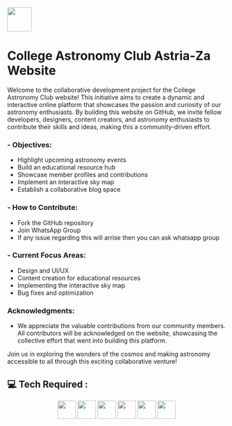<div align="left">  <img src="https://github.com/Aryan-81/Astria-Za_web/assets/131597580/13b2b9b1-0a72-47e4-9045-495ee8f6e4a7"  style="height: 4em" />  </div>

# College Astronomy Club Astria-Za Website

Welcome to the collaborative development project for the College Astronomy Club website! This initiative aims to create a dynamic and interactive online platform that showcases the passion and curiosity of our astronomy enthusiasts. By building this website on GitHub, we invite fellow developers, designers, content creators, and astronomy enthusiasts to contribute their skills and ideas, making this a community-driven effort.

### - Objectives:
 - Highlight upcoming astronomy events
 - Build an educational resource hub
 - Showcase member profiles and contributions
 - Implement an interactive sky map
 - Establish a collaborative blog space

### - How to Contribute:
 - Fork the GitHub repository 
 - Join WhatsApp Group 
 - If any issue regarding this will arrise then you can ask whatsapp group


### - Current Focus Areas:
 - Design and UI/UX
 - Content creation for educational resources
 - Implementing the interactive sky map
 - Bug fixes and optimization

### Acknowledgments:
 - We appreciate the valuable contributions from our community members. All contributors will be acknowledged on the website, showcasing the collective effort that went into building this platform.

Join us in exploring the wonders of the cosmos and making astronomy accessible to all through this exciting collaborative venture!

## 💻 Tech Required :  
<div align="center" >
  <img src="https://img.shields.io/badge/JavaScript-000000.svg?style=for-the-badge&logo=javascript&logoColor=F7E017" style="height: 3em">
  <img src="https://img.shields.io/badge/HTML5-F26624.svg?style=for-the-badge&logo=html5&logoColor=white" style="height: 3em">
  <img src="https://img.shields.io/badge/CSS-2465F1.svg?style=for-the-badge&logo=CSS3&logoColor=white" style="height: 3em">
  <img src="https://img.shields.io/badge/MySQL-%23000000?style=for-the-badge&logo=MySQL&logoColor=e48e00" style="height: 3em">
  <img src="https://img.shields.io/badge/GitHub-%23121011.svg?style=for-the-badge&logo=github&logoColor=white" style="height: 3em">
  <img src="https://img.shields.io/badge/Git-%23F05033.svg?style=for-the-badge&logo=git&logoColor=white" style="height: 3em">
</div>

